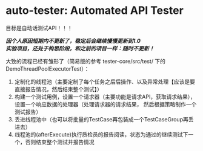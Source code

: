 # auto-tester: Automated API Tester
目标是自动话测试API！！！

___因个人原因短期内不更新了，稳定后会继续慢慢更新到1.0___    
___实验项目，还处于构思阶段，和之前的项目一样：随时不更新！___    

大致的流程已经有雏形了（简易版的参考 tester-core/src/test/ 下的 DemoThreadPoolExecutorTest）：
1. 定制化的线程池（主要定制了每个任务之后后操作、以及异常处理【应该是要直接报告情况，然后结束整个测试】）
2. 构建一个测试用例，设置一个请求器（主要功能是请求API，获取请求结果），设置一个响应数据的处理器（处理请求器的请求结果，
然后根据策略制作一个测试报告）
3. 丢进线程池中（也可以将批量的TestCase再包装成一个TestCaseGroup再丢进去）
4. 线程池的(afterExecute)执行质检员的报告阅读，状态为通过的继续测试下一个，否则结束整个测试并报告情况

